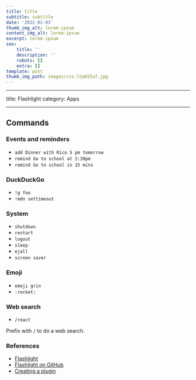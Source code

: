 ```yaml
---
title: title
subtitle: subtitle
date: '2022-01-03'
thumb_img_alt: lorem-ipsum
content_img_alt: lorem-ipsum
excerpt: lorem-ipsum
seo:
    title: ''
    description: ''
    robots: []
    extra: []
template: post
thumb_img_path: images/css-72a655a7.jpg
---
```


---

title: Flashlight
category: Apps


---

## Commands



### Events and reminders

-   `add Dinner with Rico 5 pm tomorrow`
-   `remind Go to school at 2:30pm`
-   `remind Go to school in 15 mins`

### DuckDuckGo

-   `!g foo`
-   `!mdn settimeout`

### System

-   `shutdown`
-   `restart`
-   `logout`
-   `sleep`
-   `ejall`
-   `screen saver`

### Emoji

-   `emoji grin`
-   `:rocket:`

### Web search

-   `/react`

Prefix with `/` to do a web search.

### References

-   [Flashlight](http://flashlight.nateparrott.com/)
-   [Flashlight on GitHub](https://github.com/nate-parrott/Flashlight)
-   [Creating a plugin](https://github.com/nate-parrott/Flashlight/wiki/Creating-a-Plugin)
